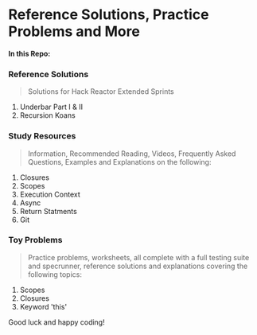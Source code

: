 # Reference Solutions, Practice Problems and More

**In this Repo:**

### Reference Solutions
> Solutions for Hack Reactor Extended Sprints
1. Underbar Part I & II
2. Recursion Koans

### Study Resources
> Information, Recommended Reading, Videos, Frequently Asked Questions, Examples and Explanations on the following:
1. Closures
2. Scopes
3. Execution Context
4. Async
5. Return Statments
6. Git

### Toy Problems
> Practice problems, worksheets, all complete with a full testing suite and specrunner, reference solutions and explanations covering the following topics:
1. Scopes
2. Closures
3. Keyword 'this'

Good luck and happy coding!